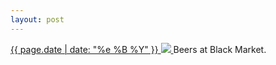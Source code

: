 ```yaml
---
layout: post
---
```


<p>
  <a href="/407">
    <time>{{ page.date | date: "%e %B %Y" }}</time>
    <img src="{{ site.assets_url }}/407.jpg">
  </a>
  Beers at Black Market.
</p>
